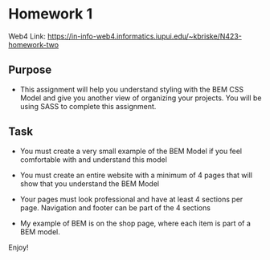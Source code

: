 # Homework 1

Web4 Link:
https://in-info-web4.informatics.iupui.edu/~kbriske/N423-homework-two

## Purpose
- This assignment will help you understand styling with the BEM CSS Model and give you another view of organizing your projects. You will be using SASS to complete this assignment.

## Task
- You must create a very small example of the BEM Model if you feel comfortable with and understand this model
- You must create an entire website with a minimum of 4 pages that will show that you understand the BEM Model
- Your pages must look professional and have at least 4 sections per page. Navigation and footer can be part of the 4 sections

- My example of BEM is on the shop page, where each item is part of a BEM model.

Enjoy!
